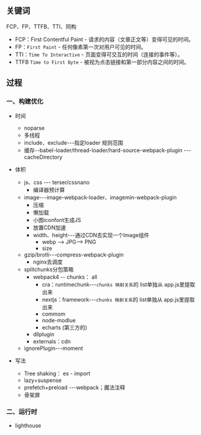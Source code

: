 ## 关键词
FCP、FP、TTFB、TTI、同构

- FCP：First Contentful Paint - 请求的内容（文章正文等）变得可见的时间。
- FP：`First Paint` - 任何像素第一次对用户可见的时间。
- TTI：`Time To Interactive` - 页面变得可交互的时间（连接的事件等）。
- TTFB `Time to First Byte` - 被视为点击链接和第一部分内容之间的时间。

## 过程

### 一、构建优化

- 时间
	- noparse
	- 多线程
	- include、exclude---指定loader 规则范围
	- 缓存--babel-loader/thread-loader/hard-source-webpack-plugin ---cacheDirectory
	
- 体积
	- js、css --- terser/cssnano
		- 编译器预计算
	- image---image-webpack-loader、imagemin-webpack-plugin
		- 压缩
		- 懒加载
		- 小图iconfont生成JS
		- 放置CDN加速
		- width、height---通过CDN去实现一个Image组件
			- webp --> JPG--> PNG 
			- size
	- gzip/brotli---compress-webpack-plugin
		- nginx去调度
	- splitchunks分包策略
		- webpack4 -- chunks： all
			- cra：runtimechunk---`chunks 映射关系`的 list单独从 app.js里提取出来
			- nextjs：framework---`chunks 映射关系`的 list单独从 app.js里提取出来
			- commom
			- node-modlue
			- echarts (第三方的)
		- dllplugin
		- externals：cdn
	- ignorePlugin---moment
- 写法
	- Tree shaking： es - import
	- lazy+suspense 
	- prefetch+preload ---webpack；魔法注释
	- 骨架屏
### 二、运行时

- lighthouse

